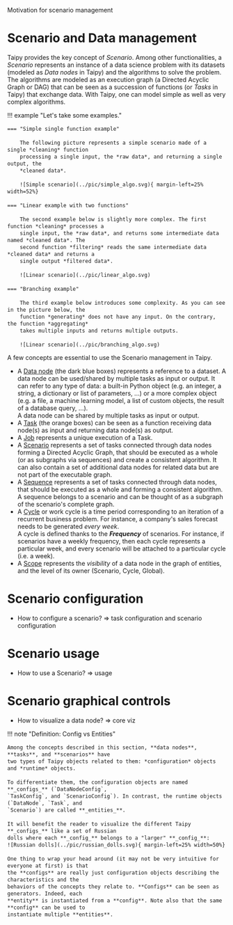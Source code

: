 Motivation for scenario management

# Scenario and Data management

Taipy provides the key concept of *Scenario*. Among other functionalities, a *Scenario*
represents an instance of a data science problem with its datasets (modeled as *Data nodes* in Taipy)
and the algorithms to solve the problem. The algorithms are modeled as an execution
graph (a Directed Acyclic Graph or DAG) that can be seen as a succession of functions (or *Tasks* in
Taipy) that exchange data. With Taipy, one can model simple as well as very complex algorithms.

!!! example "Let's take some examples."

    === "Simple single function example"

        The following picture represents a simple scenario made of a single *cleaning* function
        processing a single input, the *raw data*, and returning a single output, the
        *cleaned data*.

        ![Simple scenario](../pic/simple_algo.svg){ margin-left=25% width=52%}

    === "Linear example with two functions"

        The second example below is slightly more complex. The first function *cleaning* processes a
        single input, the *raw data*, and returns some intermediate data named *cleaned data*. The
        second function *filtering* reads the same intermediate data *cleaned data* and returns a
        single output *filtered data*.

        ![Linear scenario](../pic/linear_algo.svg)

    === "Branching example"

        The third example below introduces some complexity. As you can see in the picture below, the
        function *generating* does not have any input. On the contrary, the function *aggregating*
        takes multiple inputs and returns multiple outputs.

        ![Linear scenario](../pic/branching_algo.svg)

A few concepts are essential to use the Scenario management in Taipy.

- A [Data node](data-node.md) (the dark blue boxes) represents a reference to a dataset. A data node
  can be used/shared by multiple tasks as input or output. It can refer to any type of data: a
  built-in Python object (e.g. an integer, a string, a dictionary or list of parameters, ...) or a
  more complex object (e.g. a file, a machine learning model, a list of custom objects, the result
  of a database query, ...).<br/>
  A data node can be shared by multiple tasks as input or output.
- A [Task](task.md) (the orange boxes) can be seen as a function receiving data node(s) as input and
  returning data node(s) as output.
- A [Job](job.md) represents a unique execution of a Task.
- A [Scenario](scenario.md) represents a set of tasks connected through data nodes forming a
  Directed Acyclic Graph, that should be executed as a whole (or as subgraphs via sequences) and
  create a consistent algorithm. It can also contain a set of additional data nodes for related data
  but are not part of the executable graph.
- A [Sequence](sequence.md) represents a set of tasks connected through data nodes, that should be
  executed as a whole and forming a consistent algorithm. A sequence belongs to a scenario and can
  be thought of as a subgraph of the scenario's complete graph.
- A [Cycle](cycle.md) or work cycle is a time period corresponding to an iteration of a recurrent
  business problem. For instance, a company's sales forecast needs to be generated
  *every week*.<br/>
  A cycle is defined thanks to the **_Frequency_** of scenarios. For instance, if scenarios have a
  weekly frequency, then each cycle represents a particular week, and every scenario will be
  attached to a particular cycle (i.e. a week).
- A [Scope](../../data-integration/scope.md) represents the *visibility* of a data node in the graph of entities, and the
  level of its owner (Scenario, Cycle, Global).

# Scenario configuration

- How to configure a scenario? => task configuration and scenario configuration

# Scenario usage

- How to use a Scenario? => usage

# Scenario graphical controls

- How to visualize a data node? => core viz


!!! note "Definition: Config vs Entities"

    Among the concepts described in this section, **data nodes**, **tasks**, and **scenarios** have
    two types of Taipy objects related to them: *configuration* objects and *runtime* objects.

    To differentiate them, the configuration objects are named **_configs_** (`DataNodeConfig`,
    `TaskConfig`, and `ScenarioConfig`). In contrast, the runtime objects (`DataNode`, `Task`, and
    `Scenario`) are called **_entities_**.

    It will benefit the reader to visualize the different Taipy **_configs_** like a set of Russian
    dolls where each **_config_** belongs to a "larger" **_config_**:
    ![Russian dolls](../pic/russian_dolls.svg){ margin-left=25% width=50%}

    One thing to wrap your head around (it may not be very intuitive for everyone at first) is that
    the **configs** are really just configuration objects describing the characteristics and the
    behaviors of the concepts they relate to. **Configs** can be seen as generators. Indeed, each
    **entity** is instantiated from a **config**. Note also that the same **config** can be used to
    instantiate multiple **entities**.

